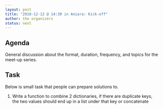 ```yaml
---
layout: post
title: "2018-12-12 @ 14:30 in Aniara: Kick-off"
author: the organizers
status: next
---
```


## Agenda
General discussion about the format, duration, frequency, and topics for the
meet-up series. 

## Task

Below is small task that people can prepare solutions to.
1. Write a function to combine 2 dictionaries, if there are duplicate keys, the two values should end up in a list under that key or concatenate

